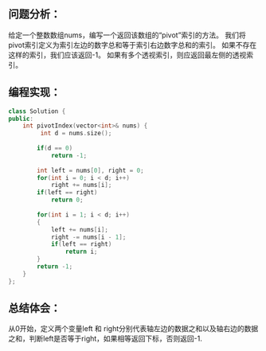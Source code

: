 ## 问题分析：
给定一个整数数组nums，编写一个返回该数组的“pivot”索引的方法。
我们将pivot索引定义为索引左边的数字总和等于索引右边数字总和的索引。
如果不存在这样的索引，我们应该返回-1。 如果有多个透视索引，则应返回最左侧的透视索引。
## 编程实现：
```c++
class Solution {
public:
    int pivotIndex(vector<int>& nums) {
         int d = nums.size();  
  
        if(d == 0)  
            return -1;  
  
        int left = nums[0], right = 0;  
        for(int i = 0; i < d; i++)  
            right += nums[i];  
        if(left == right)  
            return 0;  
  
        for(int i = 1; i < d; i++)  
        {  
            left += nums[i];  
            right -= nums[i - 1];  
            if(left == right)  
                return i;  
        }  
        return -1;  
    }
};
```
## 总结体会：
从0开始，定义两个变量left 和 right分别代表轴左边的数据之和以及轴右边的数据之和，判断left是否等于right，如果相等返回下标，否则返回-1.